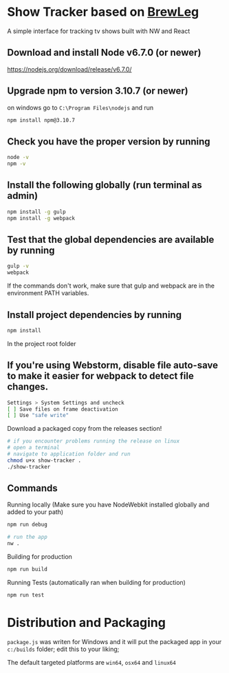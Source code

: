 # Show Tracker based on [BrewLeg](https://github.com/raduGaspar/brewleg)
A simple interface for tracking tv shows built with NW and React

## Download and install Node v6.7.0 (or newer)
https://nodejs.org/download/release/v6.7.0/

## Upgrade npm to version 3.10.7 (or newer)
on windows go to `C:\Program Files\nodejs` and run

```sh
npm install npm@3.10.7
```

## Check you have the proper version by running
```sh
node -v
npm -v
```

## Install the following globally (run terminal as admin)
```sh
npm install -g gulp
npm install -g webpack
```

## Test that the global dependencies are available by running
```sh
gulp -v
webpack
```

If the commands don't work, make sure that gulp and webpack are in the environment PATH variables.

## Install project dependencies by running
```sh
npm install
```

In the project root folder

## If you're using Webstorm, disable file auto-save to make it easier for webpack to detect file changes.
```sh
Settings > System Settings and uncheck
[ ] Save files on frame deactivation
[ ] Use "safe write"
```

Download a packaged copy from the releases section!

```sh
# if you encounter problems running the release on linux
# open a terminal
# navigate to application folder and run
chmod u+x show-tracker .
./show-tracker
```

## Commands
Running locally (Make sure you have NodeWebkit installed globally and added to your path)
```sh
npm run debug

# run the app
nw .
```
Building for production
```sh
npm run build
```
Running Tests (automatically ran when building for production)
```sh
npm run test
```

# Distribution and Packaging
`package.js` was writen for Windows and it will put the packaged app in your `c:/builds` folder; edit this to your liking;

The default targeted platforms are `win64`, `osx64` and `linux64`


